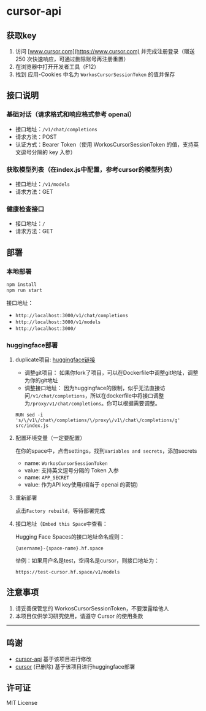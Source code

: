 # cursor-api

## 获取key

1. 访问 [www.cursor.com](https://www.cursor.com) 并完成注册登录（赠送 250 次快速响应，可通过删除账号再注册重置）
2. 在浏览器中打开开发者工具（F12）
3. 找到 应用-Cookies 中名为 `WorkosCursorSessionToken` 的值并保存

## 接口说明

### 基础对话（请求格式和响应格式参考 openai）

- 接口地址：`/v1/chat/completions`
- 请求方法：POST
- 认证方式：Bearer Token（使用 WorkosCursorSessionToken 的值，支持英文逗号分隔的 key 入参）

### 获取模型列表（在index.js中配置，参考cursor的模型列表）

- 接口地址：`/v1/models`
- 请求方法：GET

### 健康检查接口

- 接口地址：`/`
- 请求方法：GET

## 部署

### 本地部署

```bash
npm install
npm run start
```
接口地址：
- `http://localhost:3000/v1/chat/completions`
- `http://localhost:3000/v1/models`
- `http://localhost:3000/`


### huggingface部署

1. duplicate项目:
   [huggingface链接](https://huggingface.co/login?next=%2Fspaces%2Fstevenrk%2Fcursor%3Fduplicate%3Dtrue)
   - 调整git项目：
如果你fork了项目，可以在Dockerfile中调整git地址，调整为你的git地址
   - 调整接口地址：
   因为huggingface的限制，似乎无法直接访问`/v1/chat/completions`，所以在dockerfile中将接口调整为`/proxy/v1/chat/completions`。你可以根据需要调整。
   ```
   RUN sed -i 's/\/v1\/chat\/completions/\/proxy\/v1\/chat\/completions/g' src/index.js
   ```

2. 配置环境变量（一定要配置）

   在你的space中，点击settings，找到`Variables and secrets`，添加secrets
   - name: `WorkosCursorSessionToken`
   - value: 支持英文逗号分隔的 Token 入参
   - name: `APP_SECRET`
   - value: 作为API key使用(相当于 openai 的密钥)
3. 重新部署
   
   点击`Factory rebuild`，等待部署完成

4. 接口地址（`Embed this Space`中查看：

   Hugging Face Spaces的接口地址命名规则：
   ```
   {username}-{space-name}.hf.space
    ```
   
   举例：如果用户名是test，空间名是cursor，则接口地址为：
   ```
   https://test-cursor.hf.space/v1/models
   ```

## 注意事项
1. 请妥善保管您的 WorkosCursorSessionToken，不要泄露给他人
2. 本项目仅供学习研究使用，请遵守 Cursor 的使用条款

---

## 鸣谢

- [cursor-api](https://github.com/zhx47/cursor-api) 基于该项目进行修改
- [cursor](https://huggingface.co/spaces/wIK5Ez2o/cursor/) (已删除) 基于该项目进行huggingface部署

## 许可证

MIT License

